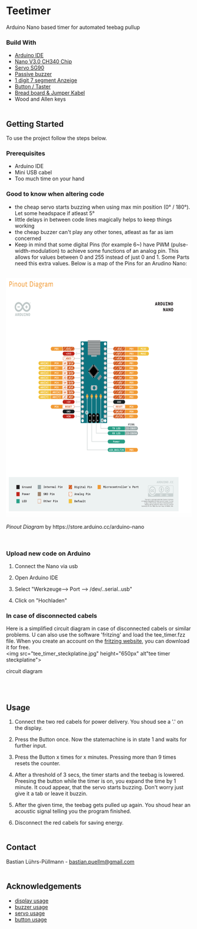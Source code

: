 # Teetimer 
Arduino Nano based timer for automated teebag pullup

### Build With
* [Arduino IDE](https://www.arduino.cc/en/Main/software)
* [Nano V3.0 CH340 Chip](https://www.az-delivery.de/products/nano-v3-0-pro)
* [Servo SG90](https://www.funduinoshop.com/epages/78096195.sf/de_DE/?ObjectPath=/Shops/78096195/Products/A-5-3)
* [Passive buzzer](https://www.funduinoshop.com/epages/78096195.sf/de_DE/?ObjectPath=/Shops/78096195/Products/B-4-1)
* [1 digit 7 segment Anzeige](https://www.conrad.de/de/p/kingbright-7-segment-anzeige-rot-14-mm-1-85-v-ziffernanzahl-1-sa56-11srwa-160172.html?gclid=Cj0KCQjwoJX8BRCZARIsAEWBFMJaykgtCQ7-QYBjtcnwdUpXrOPuGESVGSBwpjXEptvj_uxL45Y1P9saApmoEALw_wcB&hk=SEM&WT.srch=1&WT.mc_id=google_pla&s_kwcid=AL%21222%213%21409774158645%21%21%21g%21%21&ef_id=Cj0KCQjwoJX8BRCZARIsAEWBFMJaykgtCQ7-QYBjtcnwdUpXrOPuGESVGSBwpjXEptvj_uxL45Y1P9saApmoEALw_wcB%3AG%3As)
* [Button / Taster](https://www.funduinoshop.com/epages/78096195.sf/de_DE/?ObjectPath=/Shops/78096195/Products/KT-1)
* [Bread board & Jumper Kabel](https://www.amazon.de/Breadboard-Female-Female-Male-Male-Female-Male-Steckbr%C3%BCcken/dp/B073X7GZ1P/ref=sr_1_15?__mk_de_DE=%C3%85M%C3%85%C5%BD%C3%95%C3%91&dchild=1&keywords=breadboard&qid=1602602265&sr=8-15)
* Wood and Allen keys
<br/><br/>


<!-- GETTING STARTED -->
## Getting Started

To use the project follow the steps below.

### Prerequisites
* Arduino IDE
* Mini USB cabel
* Too much time on your hand


### Good to know when altering code

* the cheap servo starts buzzing when using max min position (0° / 180°). Let some headspace if atleast 5°
* little delays in between code lines magically helps to keep things working
* the cheap buzzer can't play any other tones, atleast as far as iam concerned
* Keep in mind that some digital Pins (for example 6~) have PWM (pulse-width-modulation) to achieve some functions of an analog pin. This allows for values between 0 and 255 instead of just 0 and 1. Some Parts need this extra values. Below is a map of the Pins for an Arudino Nano:
<br/>
<img src="pin_map_nano.png" height="650px" alt"pin map arduino nano">
<p><cite>Pinout Diagram</cite> by https://store.arduino.cc/arduino-nano</p>
<br/>

### Upload new code on Arduino

1. Connect the Nano via usb

2. Open Arduino IDE

3. Select "Werkzeuge--> Port --> /dev/..serial..usb"

4. Click on "Hochladen"


### In case of disconnected cabels

Here is a simplified circuit diagram in case of disconnected cabels or similar problems. U can also use the software 'fritzing' and load the tee_timer.fzz file. When you create an account on the [fritzing website](https://fritzing.org/), you can download it for free.
<br/>
<img src="tee_timer_steckplatine.jpg" height="650px" alt"tee timer steckplatine">
<p>circuit diagram</p>
<br/><br/>

<!-- USAGE EXAMPLES -->
## Usage

1. Connect the two red cabels for power delivery. You shoud see a '.' on the display.

2. Press the Button once. Now the statemachine is in state 1 and waits for further input.

3. Press the Button x times for x minutes. Pressing more than 9 times resets the counter.

4. After a threshold of 3 secs, the timer starts and the teebag is lowered. Preesing the button while the timer is on, you expand the time by 1 minute. It coud appear, that the servo starts buzzing. Don't worry just give it a tab or leave it buzzin.

5. After the given time, the teebag gets pulled up again. You shoud hear an acoustic signal telling you the program finished.

6. Disconnect the red cabels for saving energy.
<br/><br/>


<!-- CONTACT -->
## Contact

Bastian Lührs-Püllmann - bastian.puellm@gmail.com
<br/><br/>


<!-- ACKNOWLEDGEMENTS -->
## Acknowledgements
* [display usage](https://42project.net/eine-sieben-segment-display-anzeige-direkt-mit-dem-arduino-ansteuern/#lightbox/1/)
* [buzzer usage](https://funduino.de/nr-08-toene-erzeugen)
* [servo usage](https://funduino.de/nr-12-servo-ansteuern)
* [button usage](https://funduino.de/nr-5-taster-am-arduino)
